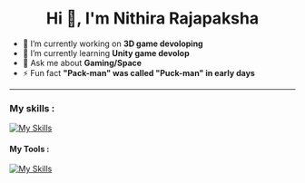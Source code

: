 <h1 align="center">Hi 👋, I'm Nithira Rajapaksha</h1>

- 🔭 I’m currently working on **3D game devoloping**
- 🌱 I’m currently learning **Unity game devolop**
- 💬 Ask me about **Gaming/Space**
- ⚡ Fun fact **"Pack-man" was called "Puck-man" in early days**



<hr>



<h3 align="left">My skills :</h3>

[![My Skills](https://skillicons.dev/icons?i=html,css,cs)](https://skillicons.dev)


<h4 align="left">My Tools :</h4>


[![My Skills](https://skillicons.dev/icons?i=ai,unity,visualstudio,ps)](https://skillicons.dev)


